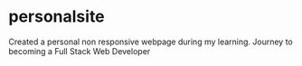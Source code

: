 # personalsite
Created a personal non responsive webpage during my learning. Journey to becoming a Full Stack Web Developer
